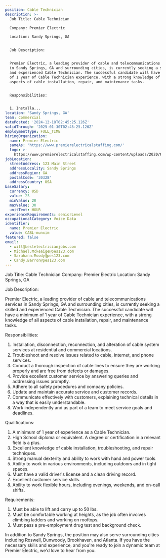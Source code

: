 ```yaml
---
position: Cable Technician
description: >-
  Job Title: Cable Technician

  Company: Premier Electric

  Location: Sandy Springs, GA


  Job Description:


  Premier Electric, a leading provider of cable and telecommunications services
  in Sandy Springs, GA and surrounding cities, is currently seeking a skilled
  and experienced Cable Technician. The successful candidate will have a minimum
  of 1 year of Cable Technician experience, with a strong knowledge of all
  aspects of cable installation, repair, and maintenance tasks.


  Responsibilities:


  1. Installa...
location: 'Sandy Springs, GA'
team: Commercial
datePosted: '2024-12-18T02:45:25.126Z'
validThrough: '2025-01-30T02:45:25.126Z'
employmentType: FULL_TIME
hiringOrganization:
  name: Premier Electric
  sameAs: 'https://www.premierelectricalstaffing.com/'
  logo: >-
    https://www.premierelectricalstaffing.com/wp-content/uploads/2020/05/Premier-Electrical-Staffing-logo.png
jobLocation:
  streetAddress: 123 Main Street
  addressLocality: Sandy Springs
  addressRegion: GA
  postalCode: '30328'
  addressCountry: USA
baseSalary:
  currency: USD
  value: 25
  minValue: 20
  maxValue: 30
  unitText: HOUR
experienceRequirements: seniorLevel
occupationalCategory: Voice Data
identifier:
  name: Premier Electric
  value: CABL-munxim
featured: false
email:
  - will@bestelectricianjobs.com
  - Michael.Mckeaige@pes123.com
  - Sarahann.Moody@pes123.com
  - Candy.Barron@pes123.com
---
```




Job Title: Cable Technician
Company: Premier Electric
Location: Sandy Springs, GA

Job Description:

Premier Electric, a leading provider of cable and telecommunications services in Sandy Springs, GA and surrounding cities, is currently seeking a skilled and experienced Cable Technician. The successful candidate will have a minimum of 1 year of Cable Technician experience, with a strong knowledge of all aspects of cable installation, repair, and maintenance tasks.

Responsibilities:

1. Installation, disconnection, reconnection, and alteration of cable system services at residential and commercial locations.
2. Troubleshoot and resolve issues related to cable, internet, and phone services.
3. Conduct a thorough inspection of cable lines to ensure they are working properly and are free from defects or damages.
4. Provide excellent customer service by answering queries and addressing issues promptly.
5. Adhere to all safety procedures and company policies.
6. Update and maintain accurate service and customer records.
7. Communicate effectively with customers, explaining technical details in a way that is easily understandable.
8. Work independently and as part of a team to meet service goals and deadlines.

Qualifications:

1. A minimum of 1 year of experience as a Cable Technician.
2. High School diploma or equivalent. A degree or certification in a relevant field is a plus.
3. Excellent knowledge of cable installation, troubleshooting, and repair techniques.
4. Strong manual dexterity and ability to work with hand and power tools.
5. Ability to work in various environments, including outdoors and in tight spaces.
6. Must have a valid driver's license and a clean driving record.
7. Excellent customer service skills.
8. Ability to work flexible hours, including evenings, weekends, and on-call shifts.

Requirements:

1. Must be able to lift and carry up to 50 lbs.
2. Must be comfortable working at heights, as the job often involves climbing ladders and working on rooftops.
3. Must pass a pre-employment drug test and background check.

In addition to Sandy Springs, the position may also serve surrounding cities including Roswell, Dunwoody, Brookhaven, and Atlanta. If you have the necessary skills and experience, and you're ready to join a dynamic team at Premier Electric, we'd love to hear from you.
